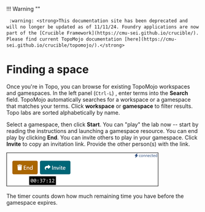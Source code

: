 !!! Warning "" 

	 :warning: <strong>This documentation site has been deprecated and will no longer be updated as of 11/11/24. Foundry applications are now part of the [Crucible Framework](https://cmu-sei.github.io/crucible/). Please find current TopoMojo documentation [here](https://cmu-sei.github.io/crucible/topomojo/).</strong>
# Finding a space

Once you're in Topo, you can browse for existing TopoMojo workspaces and gamespaces. In the left panel (`Ctrl-L`) , enter terms into the **Search** field. TopoMojo automatically searches for a workspace or a gamespace that matches your terms. Click **workspace** or **gamespace** to filter results. Topo labs are sorted alphabetically by name.

Select a gamespace, then click **Start**. You can "play" the lab now -- start by reading the instructions and launching a gamespace resource. You can end play by clicking **End**. You can invite others to play in your gamespace. Click **Invite** to copy an invitation link. Provide the other person(s) with the link.

![end and invite](img/end-invite-timer.png)

The timer counts down how much remaining time you have before the gamespace expires.